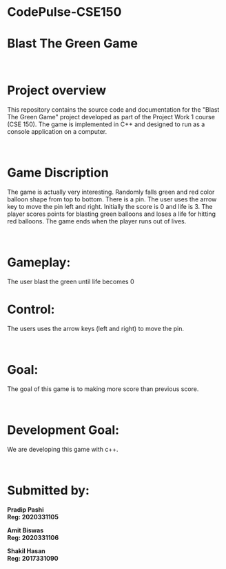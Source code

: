 # CodePulse-CSE150
<h1>Blast The Green Game</h1>
<br/><h1>Project overview</h1>

This repository contains the source code and documentation for the "Blast The Green Game" project developed as part of the Project Work 1 course (CSE 150). The game is implemented in C++ and designed to run as a console application on a computer.

<br/><h1>Game Discription</h1>
The game is actually very interesting. Randomly falls green and red color balloon shape from top to bottom. There is a pin. The user uses the arrow key to move the pin left and right. Initially the score is 0 and life is 3. The player scores points for blasting green balloons and loses a life for hitting red balloons. The game ends when the player runs out of lives.

<br/><h1>Gameplay:</h1>
The user blast the green until life becomes 0
<br/><h1>Control:</h1>
The users uses the arrow keys (left and right) to move the pin.

<br/><h1>Goal:</h1> 
The goal of this game is to making more score than previous score.

<br/><h1>Development Goal:</h1> 
We are developing this game with c++.
 
<br/><h1>Submitted by:</h1>

<p><b>Pradip Pashi<br>
Reg: 2020331105</b></p>

<p><b>Amit Biswas<br>
Reg: 2020331106</b></p>

<p><b>Shakil Hasan<br>
Reg: 2017331090</b></p>
